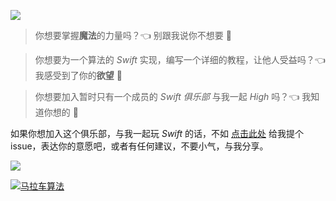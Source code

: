 
![](http://ww2.sinaimg.cn/large/72f96cbagw1f7li86liatj20v408wwfy.jpg)

> 你想要掌握**魔法**的力量吗？👈 别跟我说你不想要 🙅

> 你想要为一个算法的 _Swift_ 实现，编写一个详细的教程，让他人受益吗？👈 我感受到了你的**欲望** 👾　  　

> 你想要加入暂时只有一个成员的 _Swift 俱乐部_ 与我一起 _High_ 吗？👈 我知道你想的 👹

如果你想加入这个俱乐部，与我一起玩 _Swift_ 的话，不如 [点击此处](https://github.com/SwiftClub/SwiftAlgorithms/issues/new) 给我提个 issue，表达你的意愿吧，或者有任何建议，不要小气，与我分享。

![](http://ww1.sinaimg.cn/large/72f96cbagw1f7lhvoeycuj20w801raa4.jpg)

[![马拉车算法](http://ww2.sinaimg.cn/large/72f96cbagw1f7lhyhds67j20rs08wgo6.jpg)](http://cbang.info)
